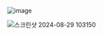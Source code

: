 ![image](https://github.com/user-attachments/assets/4f91e75e-ddd6-4662-8f7a-e2d023bdbf31)

![스크린샷 2024-08-29 103150](https://github.com/user-attachments/assets/77767eae-2e41-41ea-b2f1-baeadd79a9e0)
